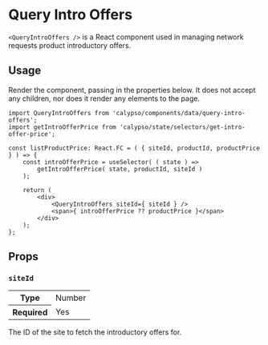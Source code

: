 # Query Intro Offers

`<QueryIntroOffers />` is a React component used in managing network requests product introductory offers.

## Usage

Render the component, passing in the properties below. It does not accept any children, nor does it render any elements to the page.

```tsx
import QueryIntroOffers from 'calypso/components/data/query-intro-offers';
import getIntroOfferPrice from 'calypso/state/selectors/get-intro-offer-price';

const listProductPrice: React.FC = ( { siteId, productId, productPrice } ) => {
	const introOfferPrice = useSelector( ( state ) =>
		getIntroOfferPrice( state, productId, siteId )
	);

	return (
		<div>
			<QueryIntroOffers siteId={ siteId } />
			<span>{ introOfferPrice ?? productPrice }</span>
		</div>
	);
};
```

## Props

### `siteId`

<table>
	<tr><th>Type</th><td>Number</td></tr>
	<tr><th>Required</th><td>Yes</td></tr>
</table>

The ID of the site to fetch the introductory offers for.
